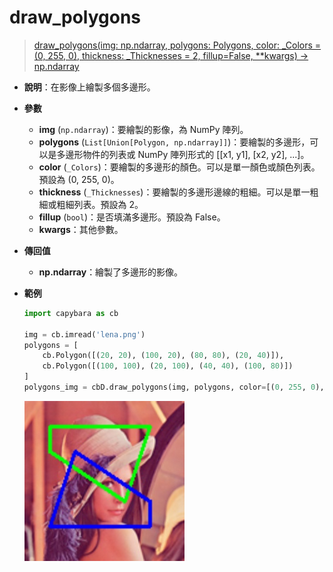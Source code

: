 # draw_polygons

> [draw_polygons(img: np.ndarray, polygons: Polygons, color: \_Colors = (0, 255, 0), thickness: \_Thicknesses = 2, fillup=False, \*\*kwargs) -> np.ndarray](https://github.com/DocsaidLab/Capybara/blob/975d62fba4f76db59e715c220f7a2af5ad8d050e/capybara/vision/visualization/draw.py#L150)

- **說明**：在影像上繪製多個多邊形。

- **參數**

  - **img** (`np.ndarray`)：要繪製的影像，為 NumPy 陣列。
  - **polygons** (`List[Union[Polygon, np.ndarray]]`)：要繪製的多邊形，可以是多邊形物件的列表或 NumPy 陣列形式的 [[x1, y1], [x2, y2], ...]。
  - **color** (`_Colors`)：要繪製的多邊形的顏色。可以是單一顏色或顏色列表。預設為 (0, 255, 0)。
  - **thickness** (`_Thicknesses`)：要繪製的多邊形邊線的粗細。可以是單一粗細或粗細列表。預設為 2。
  - **fillup** (`bool`)：是否填滿多邊形。預設為 False。
  - **kwargs**：其他參數。

- **傳回值**

  - **np.ndarray**：繪製了多邊形的影像。

- **範例**

  ```python
  import capybara as cb

  img = cb.imread('lena.png')
  polygons = [
      cb.Polygon([(20, 20), (100, 20), (80, 80), (20, 40)]),
      cb.Polygon([(100, 100), (20, 100), (40, 40), (100, 80)])
  ]
  polygons_img = cbD.draw_polygons(img, polygons, color=[(0, 255, 0), (255, 0, 0)], thickness=2)
  ```

  ![draw_polygons](./resource/test_draw_polygons.jpg)
